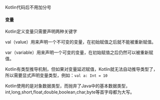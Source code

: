 Kotlin代码后不用加分号

#### 变量

Kotlin定义变量只需要声明两种关键字

val（value）用来声明一个不可变的变量，在初始赋值之后就不能被重新赋值。

var（variable）用来声明一个可变的变量，在初始赋值之后仍然可以被重新赋值。

Kotlin有类型推导机制，但如果对变量延迟赋值，Kotlin就无法自动推导类型了，所以需要显式声明变量类型，例如：`val a: Int = 10`

Kotlin使用的是对象数据类型，而抛弃了Java中的基本数据类型，int,long,short,float,double,boolean,char,byte等首字母都为大写。



